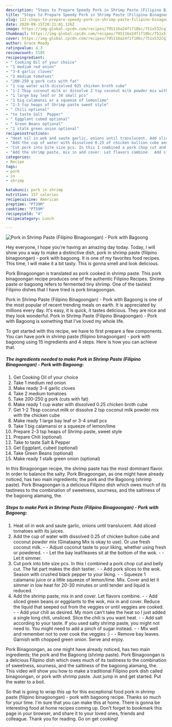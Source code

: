 ```yaml
---
description: "Steps to Prepare Speedy Pork in Shrimp Paste (Filipino Binagoongan) - Pork with Bagoong"
title: "Steps to Prepare Speedy Pork in Shrimp Paste (Filipino Binagoongan) - Pork with Bagoong"
slug: 122-steps-to-prepare-speedy-pork-in-shrimp-paste-filipino-binagoongan-pork-with-bagoong
date: 2020-09-15T20:21:01.126Z
image: https://img-global.cpcdn.com/recipes/795116a24f1f18bc/751x532cq70/pork-in-shrimp-paste-filipino-binagoongan-pork-with-bagoong-recipe-main-photo.jpg
thumbnail: https://img-global.cpcdn.com/recipes/795116a24f1f18bc/751x532cq70/pork-in-shrimp-paste-filipino-binagoongan-pork-with-bagoong-recipe-main-photo.jpg
cover: https://img-global.cpcdn.com/recipes/795116a24f1f18bc/751x532cq70/pork-in-shrimp-paste-filipino-binagoongan-pork-with-bagoong-recipe-main-photo.jpg
author: Grace Moody
ratingvalue: 4.3
reviewcount: 5185
recipeingredient:
- " Cooking Oil of your choice"
- "1 medium red onion"
- "3-4 garlic cloves"
- "2 medium tomatoes"
- "200-250 g pork cuts with fat"
- "1 cup water with dissolved 025 chicken broth cube"
- "1-2 Tbsp coconut milk or dissolve 2 tsp coconut milk powder mix with the chicken cube"
- "1 large bay leaf or 34 small pcs"
- "1 big calamansi or a squeeze of lemonlime"
- "2-3 tsp heaps of Shrimp paste sweet style"
- " Chili optional"
- "to taste Salt  Pepper"
- " Eggplant cubed optional"
- " Green Beans optional"
- "1 stalk green onion optional"
recipeinstructions:
- "Heat oil in wok and saute garlic, onions until translucent. Add sliced tomatoes with its juices."
- "Add the cup of water with dissolved 0.25 of chicken bullion cube and coconut powder mix (Ginataang Mix is okay to use). Or use fresh coconut milk.   Adjust coconut taste to your liking, whether using fresh or powdered.  Let the bay leaf/leaves sit at the bottom of the wok.   Let it simmer."
- "Cut pork into bite size pcs. In this I combined a pork chop cut and belly cut. The fat part makes the dish tastier.   Add pork slices to the wok. Season with crushed black pepper to your liking.  Squeeze 1 calamansi juice or a little squeeze of lemon/lime.  Mix. Cover and let it simmer in low heat for 20-30 minutes or until tender and liquid is reduced."
- "Add the shrimp paste, mix in and cover. Let flavors combine.  Add sliced green beans or eggplants to the wok, mix in and cover.  Reduce the liquid that seeped out from the veggies or until veggies are cooked.  Add your chili as desired. My mom can&#39;t take the heat so I just added a single long chili, unsliced. Slice the chili is you want heat.  Add salt according to your taste. If you used salty shrimp paste, you might not need to. You might need to add a pinch of sugar instead.   Mix well and remember not to over cook the veggies :)   Remove bay leaves. Garnish with chopped green onion. Serve and enjoy."
categories:
- Recipe
tags:
- pork
- in
- shrimp

katakunci: pork in shrimp 
nutrition: 157 calories
recipecuisine: American
preptime: "PT39M"
cooktime: "PT59M"
recipeyield: "4"
recipecategory: Lunch

---
```



![Pork in Shrimp Paste (Filipino Binagoongan) - Pork with Bagoong](https://img-global.cpcdn.com/recipes/795116a24f1f18bc/751x532cq70/pork-in-shrimp-paste-filipino-binagoongan-pork-with-bagoong-recipe-main-photo.jpg)

Hey everyone, I hope you're having an amazing day today. Today, I will show you a way to make a distinctive dish, pork in shrimp paste (filipino binagoongan) - pork with bagoong. It is one of my favorites food recipes. This time, I will make it a bit tasty. This is gonna smell and look delicious.

Pork Binagoongan is translated as pork cooked in shrimp paste. This pork binagoongan recipe produces one of the authentic Filipino Recipes. Shrimp paste or bagoong refers to fermented tiny shrimp. One of the tastiest Filipino dishes that I have tried is pork binagoongan.

Pork in Shrimp Paste (Filipino Binagoongan) - Pork with Bagoong is one of the most popular of recent trending meals on earth. It is appreciated by millions every day. It's easy, it is quick, it tastes delicious. They are nice and they look wonderful. Pork in Shrimp Paste (Filipino Binagoongan) - Pork with Bagoong is something that I've loved my whole life.


To get started with this recipe, we have to first prepare a few components. You can have pork in shrimp paste (filipino binagoongan) - pork with bagoong using 15 ingredients and 4 steps. Here is how you can achieve that.

<!--inarticleads1-->

##### The ingredients needed to make Pork in Shrimp Paste (Filipino Binagoongan) - Pork with Bagoong:

1. Get  Cooking Oil of your choice
1. Take 1 medium red onion
1. Make ready 3-4 garlic cloves
1. Take 2 medium tomatoes
1. Take 200-250 g pork (cuts with fat)
1. Make ready 1 cup water with dissolved 0.25 chicken broth cube
1. Get 1-2 Tbsp coconut milk or dissolve 2 tsp coconut milk powder mix with the chicken cube
1. Make ready 1 large bay leaf or 3-4 small pcs
1. Take 1 big calamansi or a squeeze of lemon/lime
1. Prepare 2-3 tsp heaps of Shrimp paste, sweet style
1. Prepare  Chili (optional)
1. Take to taste Salt &amp; Pepper
1. Get  Eggplant, cubed (optional)
1. Take  Green Beans (optional)
1. Make ready 1 stalk green onion (optional)


In this Binagoongan recipe, the shrimp paste has the most dominant flavor. In order to balance the salty. Pork Binagoongan, as one might have already noticed, has two main ingredients; the pork and the Bagoong (shrimp paste). Pork Binagoongan is a delicious Filipino dish which owes much of its tastiness to the combination of sweetness, sourness, and the saltiness of the bagoong alamang, the. 

<!--inarticleads2-->

##### Steps to make Pork in Shrimp Paste (Filipino Binagoongan) - Pork with Bagoong:

1. Heat oil in wok and saute garlic, onions until translucent. Add sliced tomatoes with its juices.
1. Add the cup of water with dissolved 0.25 of chicken bullion cube and coconut powder mix (Ginataang Mix is okay to use). Or use fresh coconut milk.  -  - Adjust coconut taste to your liking, whether using fresh or powdered. -  - Let the bay leaf/leaves sit at the bottom of the wok.  -  - Let it simmer.
1. Cut pork into bite size pcs. In this I combined a pork chop cut and belly cut. The fat part makes the dish tastier.  -  - Add pork slices to the wok. Season with crushed black pepper to your liking. -  - Squeeze 1 calamansi juice or a little squeeze of lemon/lime.  Mix. Cover and let it simmer in low heat for 20-30 minutes or until tender and liquid is reduced.
1. Add the shrimp paste, mix in and cover. Let flavors combine. -  - Add sliced green beans or eggplants to the wok, mix in and cover.  Reduce the liquid that seeped out from the veggies or until veggies are cooked. -  - Add your chili as desired. My mom can&#39;t take the heat so I just added a single long chili, unsliced. Slice the chili is you want heat. -  - Add salt according to your taste. If you used salty shrimp paste, you might not need to. You might need to add a pinch of sugar instead.  -  - Mix well and remember not to over cook the veggies :)  -  - Remove bay leaves. Garnish with chopped green onion. Serve and enjoy.


Pork Binagoongan, as one might have already noticed, has two main ingredients; the pork and the Bagoong (shrimp paste). Pork Binagoongan is a delicious Filipino dish which owes much of its tastiness to the combination of sweetness, sourness, and the saltiness of the bagoong alamang, the. This video will show you how to make a traditional Filipino pork dish called binagoongan, or pork with shrimp paste. Just jump in and get started. Put the water to a boil. 

So that is going to wrap this up for this exceptional food pork in shrimp paste (filipino binagoongan) - pork with bagoong recipe. Thanks so much for your time. I'm sure that you can make this at home. There is gonna be interesting food at home recipes coming up. Don't forget to bookmark this page in your browser, and share it to your loved ones, friends and colleague. Thank you for reading. Go on get cooking!
